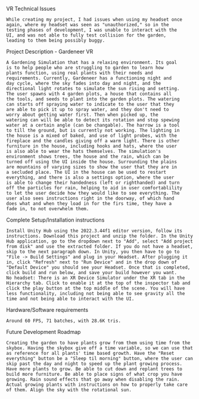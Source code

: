 VR Technical Issues

    While creating my project, I had issues when using my headset once 
    again, where my headset was seen as "unauthorized," so in the 
    testing phases of development, I was unable to interact with the 
    UI, and was not able to fully test collision for the garden, 
    leading to them being possibly buggy.

Project Description - Gardeneer VR

    A Gardening Simulation that has a relaxing environment. Its goal 
    is to help people who are struggling to garden to learn how 
    plants function, using real plants with their needs and 
    requirements. Currently, Gardeneer has a functioning night and 
    day cycle, where the sky fades into day and night, and the 
    directional light rotates to simulate the sun rising and setting. 
    The user spawns with 4 garden plots, a house that contains all 
    the tools, and seeds to plant into the garden plots. The watering 
    can starts off spraying water to indicate to the user that they 
    are able to pick it up to spray water, and they don't need to 
    worry about getting water first. Then when picked up, the 
    watering can will be able to detect its rotation and stop spewing 
    water at a certain angle (can be changable). The harrow is a tool 
    to till the ground, but is currently not working. The lighting in 
    the house is a mixed of baked, and use of light probes, with the 
    fireplace and the candles giving off a warm light. There is other 
    furniture in the house, including hooks and hats, where the user 
    is also able to wear the hats themselves. The simulation's 
    environment shows trees, the house and the rain, which can be 
    turned off using the UI inside the house. Surrounding the plains 
    are mountains of varying sizes to show the user that they are in 
    a secluded place. The UI in the house can be used to restart 
    everything, and there is also a settings option, where the user 
    is able to change their handedness (left or righthanded) and turn 
    off the particles for rain, helping to aid in user comfortablility 
    to let the user decide how they would like to see everything. The 
    user also sees instructions right in the doorway, of which hand 
    does what and when they load in for the firs time, they have a 
    fade in, to not overwhelm them.

Complete Setup/Installation instructions

    Install Unity Hub using the 2022.3.44f1 editor version, follow its instructions. Download this project and unzip the folder. In the Unity Hub application, go to the dropdown next to "Add", select "Add project from disk" and use the extracted folder. If you do not have a headset, skip to the next paragraph down. In Unity, you then have to go to "File -> Build Settings" and plug in your Headset. After plugging it in, click "Refresh" next to "Run Device" and in the drop down of "Default Device" you should see your Headset. Once that is completed, click build and run below, and save your build however you want.
    No headset: There is an XR Device Simulator under the XR tab in the Hierarchy tab. Click to enable it at the top of the inspector tab and click the play button at the top middle of the scene. You will have less functionality, including not being able to see gravity all the time and not being able to interact with the UI. 

Hardware/Software requirements

    Around 60 FPS, 71 batches, with 28.6K tris.

Future Development Roadmap

    Creating the garden to have plants grow from them using time from the skybox. Having the skybox give off a time variable, so we can use that as reference for all plants' time based growth. Have the "Reset everything" button be a "Sleep til morning" button, where the user can skip past the day and night to speed up the plant growing process. Have more plants to grow. Be able to cut down and replant trees to build more furniture. Be able to place signs of what crop you have growing. Rain sound effects that go away when disabling the rain. Actual growing plants with instructions on how to properly take care of them. Align the sky with the rotational sun.

